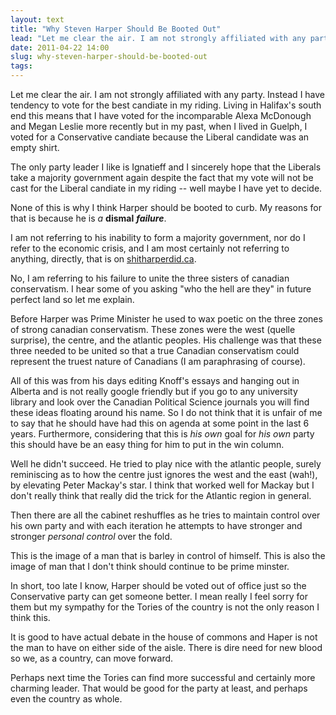 ```yaml
---
layout: text
title: "Why Steven Harper Should Be Booted Out"
lead: "Let me clear the air. I am not strongly affiliated with any party. Instead I have tendency to vote for the best candiate in my riding. Living in Halifax's south end this means that I have voted for the incomparable Alexa McDonough and Megan Leslie more recently but in my past, when I lived in Guelph, I voted for a Conservative candiate because the Liberal candidate was an empty shirt."
date: 2011-04-22 14:00
slug: why-steven-harper-should-be-booted-out
tags:
---
```

Let me clear the air. I am not strongly affiliated with any party. Instead I have tendency to vote for the best candiate in my riding. Living in Halifax's south end this means that I have voted for the incomparable Alexa McDonough and Megan Leslie more recently but in my past, when I lived in Guelph, I voted for a Conservative candiate because the Liberal candidate was an empty shirt.

The only party leader I like is Ignatieff and I sincerely hope that the Liberals take a majority government again despite the fact that my vote will not be cast for the Liberal candiate in my riding -- well maybe I have yet to decide. 

None of this is why I think Harper should be booted to curb. My reasons for that is because he is *a* **dismal** ***failure***.  

I am not referring to his inability to form a majority government, nor do I refer to the economic crisis, and I am most certainly not referring to anything, directly, that is on [shitharperdid.ca](http://www.shitharperdid.ca/). 

No, I am referring to his failure to unite the three sisters of canadian conservatism. I hear some of you asking "who the hell are they" in future perfect land so let me explain. 

Before Harper was Prime Minister he used to wax poetic on the three zones of strong canadian conservatism. These zones were the west (quelle surprise), the centre, and the atlantic peoples. His challenge was that these three needed to be united so that a true Canadian conservatism could represent the truest nature of Canadians (I am paraphrasing of course).

All of this was from his days editing Knoff's essays and hanging out in Alberta and is not really google friendly but if you go to any university library and look over the Canadian Political Science journals you will find these ideas floating around his name. So I do not think that it is unfair of me to say that he should have had this on agenda at some point in the last 6 years. Furthermore, considering that this is *his own* goal for *his own* party this should have be an easy thing for him to put in the win column.

Well he didn't succeed. He tried to play nice with the atlantic people, surely reminiscing as to how the centre just ignores the west and the east (wah!), by elevating Peter Mackay's star. I think that worked well for Mackay but I don't really think that really did the trick for the Atlantic region in general. 

Then there are all the cabinet reshuffles as he tries to maintain control over his own party and with each iteration he attempts to have stronger and stronger *personal control* over the fold. 

This is the image of a man that is barley in control of himself. This is also the image of man that I don't think should continue to be prime minster. 

In short, too late I know, Harper should be voted out of office just so the Conservative party can get someone better. I mean really I feel sorry for them but my sympathy for the Tories of the country is not the only reason I think this. 

It is good to have actual debate in the house of commons and Haper is not the man to have on either side of the aisle. There is dire need for new blood so we, as a country, can move forward. 

Perhaps next time the Tories can find more successful and certainly more charming leader. That would be good for the party at least, and perhaps even the country as whole. 